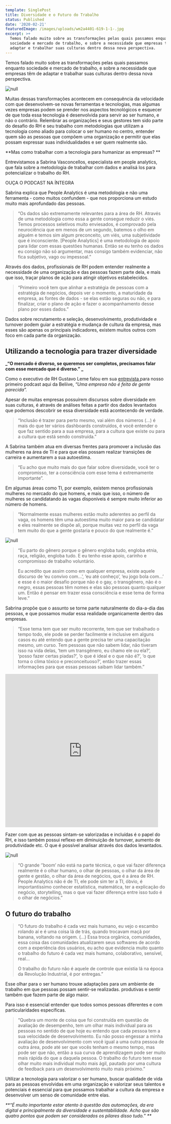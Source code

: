 ```yaml
---
template: SinglePost
title: Diversidade e o Futuro do Trabalho
status: Published
date: '2020-02-21'
featuredImage: /images/uploads/wm2a4401-619-1-1-.jpg
excerpt: >+
  Temos falado muito sobre as transformações pelas quais passamos enquanto
  sociedade e mercado de trabalho, e sobre a necessidade que empresas têm de
  adaptar e trabalhar suas culturas dentro dessa nova perspectiva.
---
```

Temos falado muito sobre as transformações pelas quais passamos enquanto sociedade e mercado de trabalho, e sobre a necessidade que empresas têm de adaptar e trabalhar suas culturas dentro dessa nova perspectiva.

![null](/images/uploads/img_3901-1-304-1-1-.jpg)

Muitas dessas transformações acontecem em consequência da velocidade com que desenvolvem-se novas ferramentas e tecnologias, mas algumas vezes empresas podem se prender nos aspectos tecnológicos e esquecer de que toda essa tecnologia é desenvolvida para servir ao ser humano, e não o contrário. Relembrar as organizações e seus gestores tem sido parte do desafio do RH e seu trabalho com metodologias que utilizam a tecnologia como aliado para colocar o ser humano no centro, entender quem são as pessoas que compõem uma organização e permitir que elas possam expressar suas individualidades e ser quem realmente são. 

**Mas como trabalhar com a tecnologia para humanizar as empresas?
**

Entrevistamos a Sabrina Vasconcellos, especialista em people analytics, que fala sobre a metodologia de trabalhar com dados e analisá los para potencializar o trabalho do RH.

OUÇA O PODCAST NA ÍNTEGRA

Sabrina explica que People Analytics é uma metodologia e não uma ferramenta - como muitos confundem - que nos proporciona um estudo muito mais aprofundado das pessoas.

> “Os dados são extremamente relevantes para a área de RH. Através de uma metodologia como essa a gente consegue reduzir o viés. Temos processos seletivos muito enviesados, é comprovado pela neurociência que em menos de um segundo, batemos o olho em alguém e temos sim algum preconceito, um viés, uma subjetividade que é inconsciente. \[People Analytics] é uma metodologia de apoio para lidar com essas questões humanas. Então se eu tenho os dados eu consigo não só argumentar, mas consigo também evidenciar, não fica subjetivo, vago ou impessoal.”



Através dos dados, profissionais de RH podem entender realmente a necessidade de uma organização e das pessoas fazem parte dela, e mais que isso, traçar planos de ação para atingir objetivos estabelecidos.

> “Primeiro você tem que alinhar a estratégia de pessoas com a estratégia de negócios, depois ver o momento, a maturidade da empresa, as fontes de dados - se elas estão seguras ou não, e para finalizar, criar o plano de ação e fazer o acompanhamento desse plano por esses dados.”

Dados sobre recrutamento e seleção, desenvolvimento, produtividade e turnover podem guiar a estratégia e mudança de cultura da empresa, mas esses são apenas os principais indicadores, existem muitos outros com foco em cada parte da organização.

## Utilizando a tecnologia para trazer diversidade

**_“O mercado é diverso, se queremos ser completos, precisamos falar com esse mercado que é diverso.”
_**

Como o executivo de RH Gustavo Leme falou em sua [entrevista ](https://blog.beliive.com/posts/rh-e-cultura-organizacional/)para nosso primeiro podcast aqui da Beliive, _“Uma empresa não é feita de gente parecida”._

Apesar de muitas empresas possuírem discursos sobre diversidade em suas culturas, é através de análises feitas a partir dos dados levantados que podemos descobrir se essa diversidade está acontecendo de verdade.

> “Inclusão é trazer para perto mesmo, vai além dos números (...) é mais do que ter vários dashboards construídos, é você entender o que faz sentido para a sua empresa, para a cultura que existe ou para a cultura que está sendo construída.”

A Sabrina também atua em diversas frentes para promover a inclusão das mulheres na área de TI e para que elas possam realizar transições de carreira e aumentarem a sua autoestima.

> “Eu acho que muito mais do que falar sobre diversidade, você ter o compromisso, ter a consciência com esse tema é extremamente importante”.

Em algumas áreas como TI, por exemplo, existem menos profissionais mulheres no mercado do que homens, e mais que isso, o número de mulheres se candidatando às vagas disponíveis é sempre muito inferior ao número de homens.

> “Normalmente essas mulheres estão muito aderentes ao perfil da vaga, os homens têm uma autoestima muito maior para se candidatar e eles realmente se dispõe ali, porque muitas vez no perfil da vaga tem muito do que a gente gostaria e pouco do que realmente é.”

![null](/images/uploads/dados-estático-1-.png)

> “Eu parto do gênero porque o gênero engloba tudo, engloba etnia, raça, religião, engloba tudo. E eu tenho esse apoio, carinho e compromisso de trabalho voluntário.
>
> Eu acredito que assim como em qualquer empresa, existe aquele discurso de ‘eu convivo com…’, ‘eu até conheço’, ‘eu jogo bola com…’ e esse é o maior desafio porque não é o gay, o transgênero, não é o negro, essas pessoas têm nomes e elas são pessoas quanto qualquer um. Então é pensar em trazer essa consciência e esse tema de forma leve.”

Sabrina propõe que o assunto se torne parte naturalmente do dia-a-dia das pessoas, e que possamos mudar essa realidade organicamente dentro das empresas.

> “Esse tema tem que ser muito recorrente, tem que ser trabalhado o tempo todo, ele pode se perder facilmente e inclusive em alguns casos eu até entendo que a gente precisa ter uma capacitação mesmo, um curso. Tem pessoas que não sabem lidar, não tiveram isso na vida delas, ‘tem um transgênero, eu chamo ele ou ela?’,  ‘posso fazer certas piadas?’, ‘o que é ideal e o que não é?’, ‘o que torna o clima tóxico e preconceituoso?’, então trazer essas informações para que essas pessoas saibam lidar também.” 

<iframe src="https://giphy.com/embed/l2JhtysmRGeYBg2xG" width="480" height="480" frameBorder="0" class="giphy-embed" allowFullScreen></iframe><p><a href="https://giphy.com/gifs/hero-superhero-feminist-l2JhtysmRGeYBg2xG"></a></p>

Fazer com que as pessoas sintam-se valorizadas e incluídas é o papel do RH, e isso também possui reflexo em diminuição de turnover, aumento de produtividade etc. O que é possível analisar através dos dados levantados.

![null](/images/uploads/wm2a4339-613-1-1-.jpg)

> “O grande ‘’boom’ não está na parte técnica, o que vai fazer diferença realmente é o olhar humano, o olhar de pessoas, o olhar da área de gente e gestão, o olhar da área de negócios, que é a área de RH. People Analytics não é de TI, ele pode sim ter a TI, óbvio, é importantíssimo conhecer estatística, matemática, ter a explicação do negócio, storytelling, mas o que vai fazer diferença entre isso tudo é o olhar de negócios.”

## O futuro do trabalho

> “O futuro do trabalho é cada vez mais humano, eu vejo o escambo rolando aí e é uma coisa lá de trás, quando trocavam maçã por banana, voltando na origem. (...) Essa troca orgânica, comunidades, essa coisa das comunidades atualizarem seus softwares de acordo com a experiência dos usuários, eu acho que evidencia muito quanto o trabalho do futuro é cada vez mais humano, colaborativo, sensível, real… 
>
>
>
> O trabalho do futuro não é aquele de controle que existia lá na época da Revolução Industrial, é por entregas.”

Esse olhar para o ser humano trouxe adaptações para um ambiente de trabalho em que pessoas possam sentir-se realizadas. produtivas e sentir também que fazem parte de algo maior. 

Para isso é essencial entender que todos somos pessoas diferentes e com particularidades específicas. 

>  “Quebra um monte de coisa que foi construída em questão de avaliação de desempenho, tem um olhar mais individual para as pessoas no sentido de que hoje eu entendo que cada pessoa tem a sua velocidade de desenvolvimento. Eu não posso engessar a minha avaliação de desenvolvimento com você igual a uma outra pessoa de outra área, pode até ser que vocês tenham o mesmo tempo, mas pode ser que não, então a sua curva de aprendizagem pode ser muito mais rápida do que a daquela pessoa. O trabalho do futuro tem esse olhar muito mais individual muito mais ágil, pautado por uma cultura de feedback para um desenvolvimento muito mais próximo.”

Utilizar a tecnologia para valorizar o ser humano, buscar qualidade de vida para as pessoas envolvidas em uma organização e valorizar seus talentos e potenciais é essencial para que possamos trabalhar a cultura da empresa e desenvolver um senso de comunidade entre elas.

_**“É muito importante estar atento à questão das automações, da era digital e principalmente da diversidade e sustentabilidade. Acho que são quatro pontos que podem ser considerados os pilares disso tudo.”
**_

